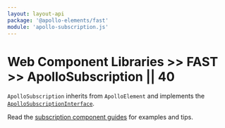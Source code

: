 ```yaml
---
layout: layout-api
package: '@apollo-elements/fast'
module: 'apollo-subscription.js'
---
```

# Web Component Libraries >> FAST >> ApolloSubscription || 40

`ApolloSubscription` inherits from `ApolloElement` and implements the [`ApolloSubscriptionInterface`](/api/interfaces/subscription/).

Read the [subscription component guides](../../../../guides/usage/subscriptions/) for examples and tips.
